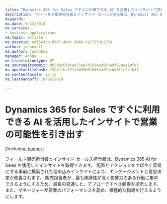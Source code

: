 ```yaml
---
title: "Dynamics 365 for Sales ですぐに利用できる AI を活用したインサイトで営業の可能性を引き出す"
description: "フィールド販売担当者とインサイド セールス担当者は、Dynamics 365 AI for Sales を使用してインサイトを取得する"
keywords: 
ms.date: 9/24/2018
ms.service:
- business-applications
ms.topic: article
ms.assetid: ed1543db-b687-449c-90b6-ca1715de1358
author: jasonmsft
ms.author: jasonhui
manager: AnnBe
ms.translationtype: HT
ms.sourcegitcommit: d65d9c6f9cae75ea7d7934a95b3a9f67a9e10fe3
ms.openlocfilehash: f92411bcf2fa54560016d9ba29cc0aff1c9cfb4f
ms.contentlocale: ja-jp
ms.lasthandoff: 10/26/2018

---
```


# <a name="unlock-sales-potential-with-ai-driven-insights-readily-available-for-dynamics-365-for-sales"></a>Dynamics 365 for Sales ですぐに利用できる AI を活用したインサイトで営業の可能性を引き出す

[!include[ai banner](../includes/ai.md)] 

フィールド販売担当者とインサイド セールス担当者は、Dynamics 365 AI for Sales を使用してインサイトを取得できます。 配置とアクションをすばやく容易にする事前に構築された埋め込みインサイトにより、エンゲージメントと意思決定が改善されます。 販売担当者が、最も関連性が高く影響力のある行動に集中できるようにするため、最良の見通しと、アプローチすべき顧客を提示します。 また、マネージャーが営業のパフォーマンスを高め、積極的な指導を行えるようにします。 

